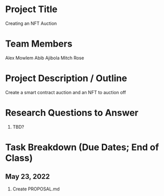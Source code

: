 # Project Title

Creating an NFT Auction

# Team Members

Alex Mowlem
Abib Ajibola
Mitch Rose

# Project Description / Outline

Create a smart contract auction and an NFT to auction off

# Research Questions to Answer

1. TBD?

# Task Breakdown (Due Dates; End of Class)

## May 23, 2022

1. Create PROPOSAL.md

